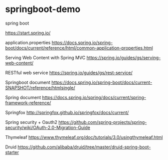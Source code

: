 # springboot-demo
spring boot

https://start.spring.io/

application.properties
https://docs.spring.io/spring-boot/docs/current/reference/html/common-application-properties.html

Serving Web Content with Spring MVC
https://spring.io/guides/gs/serving-web-content/

RESTful web service 
https://spring.io/guides/gs/rest-service/

Springboot document
https://docs.spring.io/spring-boot/docs/current-SNAPSHOT/reference/htmlsingle/

Spring document
https://docs.spring.io/spring/docs/current/spring-framework-reference/

Springfox
http://springfox.github.io/springfox/docs/current/

Spring security + Oauth2
https://github.com/spring-projects/spring-security/wiki/OAuth-2.0-Migration-Guide

Thymeleaf
https://www.thymeleaf.org/doc/tutorials/3.0/usingthymeleaf.html

Druid
https://github.com/alibaba/druid/tree/master/druid-spring-boot-starter
